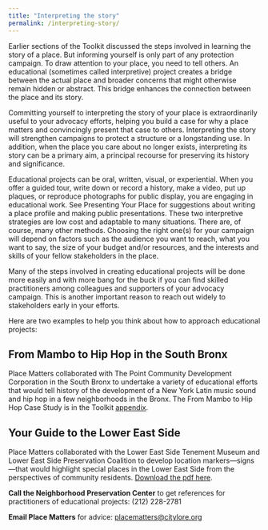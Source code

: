 ```yaml
---
title: "Interpreting the story"
permalink: /interpreting-story/
---
```


Earlier sections of the Toolkit discussed the steps involved in learning the story of a place. But informing yourself is only part of any protection campaign. To draw attention to your place, you need to tell others. An educational (sometimes called interpretive) project creates a bridge between the actual place and broader concerns that might otherwise remain hidden or abstract. This bridge enhances the connection between the place and its story.

Committing yourself to interpreting the story of your place is extraordinarily useful to your advocacy efforts, helping you build a case for why a place matters and convincingly present that case to others. Interpreting the story will strengthen campaigns to protect a structure or a longstanding use. In addition, when the place you care about no longer exists, interpreting its story can be a primary aim, a principal recourse for preserving its history and significance.

Educational projects can be oral, written, visual, or experiential. When you offer a guided tour, write down or record a history, make a video, put up plaques, or reproduce photographs for public display, you are engaging in educational work. See Presenting Your Place for suggestions about writing a place profile and making public presentations. These two interpretive strategies are low cost and adaptable to many situations. There are, of course, many other methods. Choosing the right one(s) for your campaign will depend on factors such as the audience you want to reach, what you want to say, the size of your budget and/or resources, and the interests and skills of your fellow stakeholders in the place.

Many of the steps involved in creating educational projects will be done more easily and with more bang for the buck if you can find skilled practitioners among colleagues and supporters of your advocacy campaign. This is another important reason to reach out widely to stakeholders early in your efforts.

Here are two examples to help you think about how to approach educational projects:

## From Mambo to Hip Hop in the South Bronx

Place Matters collaborated with The Point Community Development Corporation in the South Bronx to undertake a variety of educational efforts that would tell history of the development of a New York Latin music sound and hip hop in a few neighborhoods in the Bronx. The From Mambo to Hip Hop Case Study is in the Toolkit [appendix](/case-study-south-bronx).

## Your Guide to the Lower East Side

Place Matters collaborated with the Lower East Side Tenement Museum and Lower East Side Preservation Coalition to develop location markers—signs—that would highlight special places in the Lower East Side from the perspectives of community residents. [Download the pdf here]().

**Call the Neighborhood Preservation Center** to get references for practitioners of educational projects: (212) 228-2781

**Email Place Matters** for advice: placematters@citylore.org
